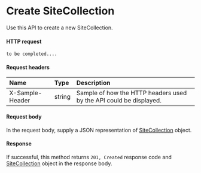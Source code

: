 # Create SiteCollection

Use this API to create a new SiteCollection.
#### HTTP request
<!-- { "blockType": "ignored" } -->
```http
to be completed....
```
#### Request headers
| Name       | Type | Description|
|:---------------|:--------|:----------|
| X-Sample-Header  | string  | Sample of how the HTTP headers used by the API could be displayed.|

#### Request body
In the request body, supply a JSON representation of [SiteCollection](../resources/sitecollection.md) object.


#### Response
If successful, this method returns `201, Created` response code and [SiteCollection](../resources/sitecollection.md) object in the response body.
